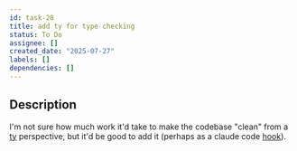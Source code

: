 ```yaml
---
id: task-28
title: add ty for type checking
status: To Do
assignee: []
created_date: "2025-07-27"
labels: []
dependencies: []
---
```


## Description

I'm not sure how much work it'd take to make the codebase "clean" from a
[ty](https://github.com/astral-sh/ty) perspective, but it'd be good to add it
(perhaps as a claude code
[hook](https://docs.anthropic.com/en/docs/claude-code/hooks)).
